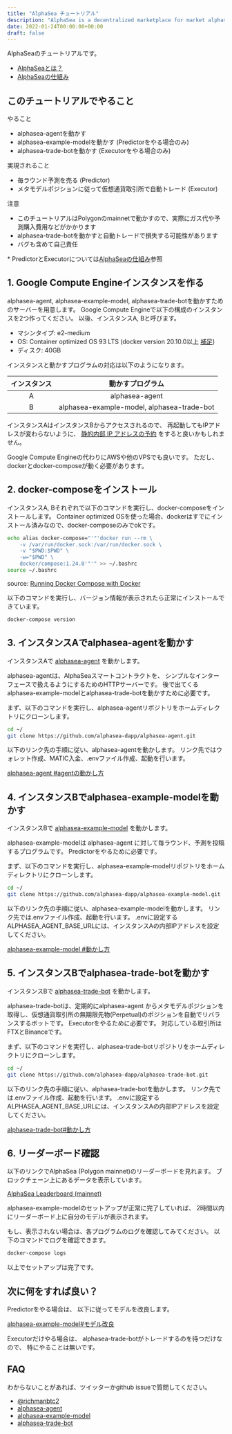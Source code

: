 ```yaml
---
title: "AlphaSea チュートリアル"
description: "AlphaSea is a decentralized marketplace for market alphas."
date: 2022-01-24T00:00:00+00:00
draft: false
---
```


AlphaSeaのチュートリアルです。

- [AlphaSeaとは？](/introduction)
- [AlphaSeaの仕組み](/how-it-works)

## このチュートリアルでやること

やること

- alphasea-agentを動かす
- alphasea-example-modelを動かす (Predictorをやる場合のみ)
- alphasea-trade-botを動かす (Executorをやる場合のみ)

実現されること

- 毎ラウンド予測を売る (Predictor)
- メタモデルポジションに従って仮想通貨取引所で自動トレード (Executor)

注意

- このチュートリアルはPolygonのmainnetで動かすので、実際にガス代や予測購入費用などがかかります
- alphasea-trade-botを動かすと自動トレードで損失する可能性があります
- バグも含めて自己責任

\* PredictorとExecutorについては[AlphaSeaの仕組み](/how-it-works)参照

## 1. Google Compute Engineインスタンスを作る

alphasea-agent, alphasea-example-model, alphasea-trade-botを動かすためのサーバーを用意します。
Google Compute Engineで以下の構成のインスタンスを2つ作ってください。
以後、インスタンスA, Bと呼びます。

- マシンタイプ: e2-medium
- OS: Container optimized OS 93 LTS (docker version 20.10.0以上 [補足](https://qiita.com/skobaken/items/03a8b9d0e443745862ac))
- ディスク: 40GB

インスタンスと動かすプログラムの対応は以下のようになります。

|インスタンス|動かすプログラム|
|:-:|:-:|
|A|alphasea-agent|
|B|alphasea-example-model, alphasea-trade-bot|

インスタンスAはインスタンスBからアクセスされるので、
再起動してもIPアドレスが変わらないように、
[静的内部 IP アドレスの予約](https://cloud.google.com/compute/docs/ip-addresses/reserve-static-internal-ip-address)
をすると良いかもしれません。

Google Compute Engineの代わりにAWSや他のVPSでも良いです。
ただし、dockerとdocker-composeが動く必要があります。

## 2. docker-composeをインストール

インスタンスA, Bそれぞれで以下のコマンドを実行し、docker-composeをインストールします。
Container optimized OSを使った場合、dockerはすでにインストール済みなので、docker-composeのみでokです。

```bash
echo alias docker-compose="'"'docker run --rm \
    -v /var/run/docker.sock:/var/run/docker.sock \
    -v "$PWD:$PWD" \
    -w="$PWD" \
    docker/compose:1.24.0'"'" >> ~/.bashrc
source ~/.bashrc
```

source: [Running Docker Compose with Docker](https://cloud.google.com/community/tutorials/docker-compose-on-container-optimized-os)

以下のコマンドを実行し、バージョン情報が表示されたら正常にインストールできています。

```bash
docker-compose version
```

## 3. インスタンスAでalphasea-agentを動かす

インスタンスAで
[alphasea-agent](https://github.com/alphasea-dapp/alphasea-agent) を動かします。

alphasea-agentは、AlphaSeaスマートコントラクトを、 シンプルなインターフェースで扱えるようにするためのHTTPサーバーです。
後で出てくるalphasea-example-modelとalphasea-trade-botを動かすために必要です。

まず、以下のコマンドを実行し、alphasea-agentリポジトリをホームディレクトリにクローンします。

```bash
cd ~/
git clone https://github.com/alphasea-dapp/alphasea-agent.git
```

以下のリンク先の手順に従い、alphasea-agentを動かします。
リンク先ではウォレット作成、MATIC入金、.envファイル作成、起動を行います。

[alphasea-agent #agentの動かし方](https://github.com/alphasea-dapp/alphasea-agent#agent%E3%81%AE%E5%8B%95%E3%81%8B%E3%81%97%E6%96%B9)

## 4. インスタンスBでalphasea-example-modelを動かす

インスタンスBで
[alphasea-example-model](https://github.com/alphasea-dapp/alphasea-example-model) を動かします。

alphasea-example-modelは alphasea-agent に対して毎ラウンド、予測を投稿するプログラムです。
Predictorをやるために必要です。

まず、以下のコマンドを実行し、alphasea-example-modelリポジトリをホームディレクトリにクローンします。

```bash
cd ~/
git clone https://github.com/alphasea-dapp/alphasea-example-model.git
```

以下のリンク先の手順に従い、alphasea-example-modelを動かします。
リンク先では.envファイル作成、起動を行います。
.envに設定するALPHASEA_AGENT_BASE_URLには、インスタンスAの内部IPアドレスを設定してください。

[alphasea-example-model #動かし方](https://github.com/alphasea-dapp/alphasea-example-model#%E5%8B%95%E3%81%8B%E3%81%97%E6%96%B9)

## 5. インスタンスBでalphasea-trade-botを動かす

インスタンスBで
[alphasea-trade-bot](https://github.com/alphasea-dapp/alphasea-trade-bot) を動かします。

alphasea-trade-botは、定期的にalphasea-agent からメタモデルポジションを取得し、仮想通貨取引所の無期限先物(Perpetual)のポジションを自動でリバランスするボットです。
Executorをやるために必要です。
対応している取引所はFTXとBinanceです。

まず、以下のコマンドを実行し、alphasea-trade-botリポジトリをホームディレクトリにクローンします。

```bash
cd ~/
git clone https://github.com/alphasea-dapp/alphasea-trade-bot.git
```

以下のリンク先の手順に従い、alphasea-trade-botを動かします。
リンク先では.envファイル作成、起動を行います。
.envに設定するALPHASEA_AGENT_BASE_URLには、インスタンスAの内部IPアドレスを設定してください。

[alphasea-trade-bot#動かし方](https://github.com/alphasea-dapp/alphasea-trade-bot#%E5%8B%95%E3%81%8B%E3%81%97%E6%96%B9)

## 6. リーダーボード確認

以下のリンクでAlphaSea (Polygon mainnet)のリーダーボードを見れます。
ブロックチェーン上にあるデータを表示しています。

[AlphaSea Leaderboard (mainnet)](https://app.alphasea.io/)

alphasea-example-modelのセットアップが正常に完了していれば、
2時間以内にリーダーボード上に自分のモデルが表示されます。

もし、表示されない場合は、各プログラムのログを確認してみてください。
以下のコマンドでログを確認できます。

```bash
docker-compose logs
```

以上でセットアップは完了です。

## 次に何をすれば良い？

Predictorをやる場合は、
以下に従ってモデルを改良します。

[alphasea-example-model#モデル改良](https://github.com/alphasea-dapp/alphasea-example-model#%E3%83%A2%E3%83%87%E3%83%AB%E6%94%B9%E8%89%AF)

Executorだけやる場合は、
alphasea-trade-botがトレードするのを待つだけなので、
特にやることは無いです。

## FAQ

わからないことがあれば、ツイッターかgithub issueで質問してください。

- [@richmanbtc2](https://twitter.com/richmanbtc2)
- [alphasea-agent](https://github.com/alphasea-dapp/alphasea-agent)
- [alphasea-example-model](https://github.com/alphasea-dapp/alphasea-example-model)
- [alphasea-trade-bot](https://github.com/alphasea-dapp/alphasea-trade-bot)

